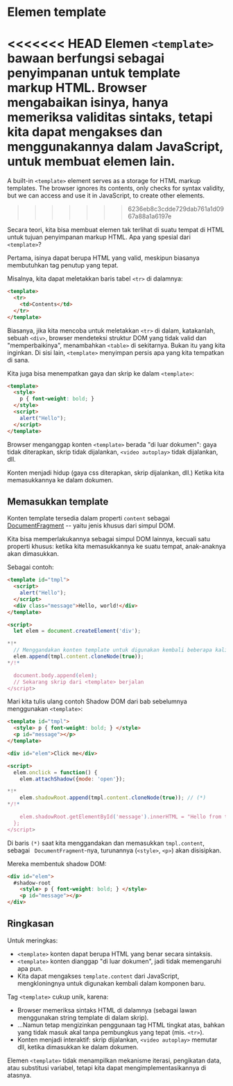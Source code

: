 
# Elemen template

<<<<<<< HEAD
Elemen `<template>` bawaan berfungsi sebagai penyimpanan untuk template markup HTML. Browser mengabaikan isinya, hanya memeriksa validitas sintaks, tetapi kita dapat mengakses dan menggunakannya dalam JavaScript, untuk membuat elemen lain.
=======
A built-in `<template>` element serves as a storage for HTML markup templates. The browser ignores its contents, only checks for syntax validity, but we can access and use it in JavaScript, to create other elements.
>>>>>>> 6236eb8c3cdde729dab761a1d0967a88a1a6197e

Secara teori, kita bisa membuat elemen tak terlihat di suatu tempat di HTML untuk tujuan penyimpanan markup HTML. Apa yang spesial dari `<template>`?

Pertama, isinya dapat berupa HTML yang valid, meskipun biasanya membutuhkan tag penutup yang tepat.

Misalnya, kita dapat meletakkan baris tabel `<tr>` di dalamnya:
```html
<template>
  <tr>
    <td>Contents</td>
  </tr>
</template>
```

Biasanya, jika kita mencoba untuk meletakkan `<tr>` di dalam, katakanlah, sebuah `<div>`, browser mendeteksi struktur DOM yang tidak valid dan "memperbaikinya", menambahkan `<table>` di sekitarnya. Bukan itu yang kita inginkan. Di sisi lain, `<template>` menyimpan persis apa yang kita tempatkan di sana.

Kita juga bisa menempatkan gaya dan skrip ke dalam `<template>`:

```html
<template>
  <style>
    p { font-weight: bold; }
  </style>
  <script>
    alert("Hello");
  </script>
</template>
```

Browser menganggap konten `<template>` berada "di luar dokumen": gaya tidak diterapkan, skrip tidak dijalankan, `<video autoplay>` tidak dijalankan, dll.

Konten menjadi hidup (gaya css diterapkan, skrip dijalankan, dll.) Ketika kita memasukkannya ke dalam dokumen.

## Memasukkan template

Konten template tersedia dalam properti `content` sebagai [DocumentFragment](info:modifying-document#document-fragment) -- yaitu jenis khusus dari simpul DOM.

Kita bisa memperlakukannya sebagai simpul DOM lainnya, kecuali satu properti khusus: ketika kita memasukkannya ke suatu tempat, anak-anaknya akan dimasukkan.

Sebagai contoh:

```html run
<template id="tmpl">
  <script>
    alert("Hello");
  </script>
  <div class="message">Hello, world!</div>
</template>

<script>
  let elem = document.createElement('div');

*!*
  // Menggandakan konten template untuk digunakan kembali beberapa kali
  elem.append(tmpl.content.cloneNode(true));
*/!*

  document.body.append(elem);
  // Sekarang skrip dari <template> berjalan
</script>
```

Mari kita tulis ulang contoh Shadow DOM dari bab sebelumnya menggunakan `<template>`:

```html run untrusted autorun="no-epub" height=60
<template id="tmpl">
  <style> p { font-weight: bold; } </style>
  <p id="message"></p>
</template>

<div id="elem">Click me</div>

<script>
  elem.onclick = function() {
    elem.attachShadow({mode: 'open'});

*!*
    elem.shadowRoot.append(tmpl.content.cloneNode(true)); // (*)
*/!*

    elem.shadowRoot.getElementById('message').innerHTML = "Hello from the shadows!";
  };
</script>
```

Di baris `(*)` saat kita menggandakan dan memasukkan `tmpl.content`, sebagai ` DocumentFragment`-nya, turunannya (`<style>`, `<p>`) akan disisipkan.

Mereka membentuk shadow DOM:

```html
<div id="elem">
  #shadow-root
    <style> p { font-weight: bold; } </style>
    <p id="message"></p>
</div>
```

## Ringkasan

Untuk meringkas:

- `<template>` konten dapat berupa HTML yang benar secara sintaksis.
- `<template>` konten dianggap "di luar dokumen", jadi tidak memengaruhi apa pun.
- Kita dapat mengakses `template.content` dari JavaScript, mengkloningnya untuk digunakan kembali dalam komponen baru.

Tag `<template>` cukup unik, karena:

- Browser memeriksa sintaks HTML di dalamnya (sebagai lawan menggunakan string template di dalam skrip).
- ...Namun tetap mengizinkan penggunaan tag HTML tingkat atas, bahkan yang tidak masuk akal tanpa pembungkus yang tepat (mis. `<tr>`).
- Konten menjadi interaktif: skrip dijalankan, `<video autoplay>` memutar dll, ketika dimasukkan ke dalam dokumen.

Elemen `<template>` tidak menampilkan mekanisme iterasi, pengikatan data, atau substitusi variabel, tetapi kita dapat mengimplementasikannya di atasnya.
